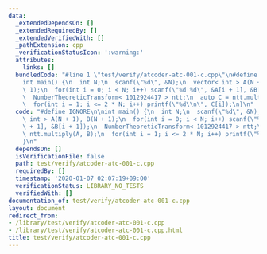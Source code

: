 ```yaml
---
data:
  _extendedDependsOn: []
  _extendedRequiredBy: []
  _extendedVerifiedWith: []
  _pathExtension: cpp
  _verificationStatusIcon: ':warning:'
  attributes:
    links: []
  bundledCode: "#line 1 \"test/verify/atcoder-atc-001-c.cpp\"\n#define IGNORE\n\n\
    int main() {\n  int N;\n  scanf(\"%d\", &N);\n  vector< int > A(N + 1), B(N +\
    \ 1);\n  for(int i = 0; i < N; i++) scanf(\"%d %d\", &A[i + 1], &B[i + 1]);\n\
    \  NumberTheoreticTransform< 1012924417 > ntt;\n  auto C = ntt.multiply(A, B);\n\
    \  for(int i = 1; i <= 2 * N; i++) printf(\"%d\\n\", C[i]);\n}\n"
  code: "#define IGNORE\n\nint main() {\n  int N;\n  scanf(\"%d\", &N);\n  vector<\
    \ int > A(N + 1), B(N + 1);\n  for(int i = 0; i < N; i++) scanf(\"%d %d\", &A[i\
    \ + 1], &B[i + 1]);\n  NumberTheoreticTransform< 1012924417 > ntt;\n  auto C =\
    \ ntt.multiply(A, B);\n  for(int i = 1; i <= 2 * N; i++) printf(\"%d\\n\", C[i]);\n\
    }\n"
  dependsOn: []
  isVerificationFile: false
  path: test/verify/atcoder-atc-001-c.cpp
  requiredBy: []
  timestamp: '2020-01-07 02:07:19+09:00'
  verificationStatus: LIBRARY_NO_TESTS
  verifiedWith: []
documentation_of: test/verify/atcoder-atc-001-c.cpp
layout: document
redirect_from:
- /library/test/verify/atcoder-atc-001-c.cpp
- /library/test/verify/atcoder-atc-001-c.cpp.html
title: test/verify/atcoder-atc-001-c.cpp
---
```

